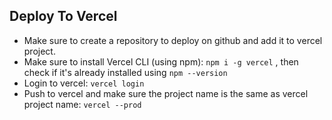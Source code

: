 ## Deploy To Vercel
- Make sure to create a repository to deploy on github and add it to vercel project.
- Make sure to install Vercel CLI (using npm):
`npm i -g vercel` , then check if it's already installed using `npm --version`
- Login to vercel:
`vercel login`
- Push to vercel and make sure the project name is the same as vercel project name:
`vercel --prod`



